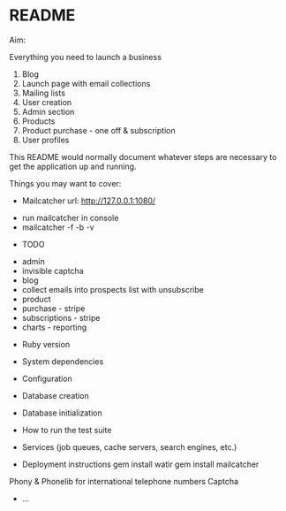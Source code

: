 # README

Aim:

Everything you need to launch a business

1. Blog 
2. Launch page with email collections
3. Mailing lists
4. User creation 
5. Admin section 
6. Products 
7. Product purchase - one off & subscription
8. User profiles

This README would normally document whatever steps are necessary to get the
application up and running.

Things you may want to cover:

* Mailcatcher url: http://127.0.0.1:1080/
 - run mailcatcher in console 
 - mailcatcher -f -b -v

* TODO 
- admin 
- invisible captcha 
- blog 
- collect emails into prospects list with unsubscribe
- product 
- purchase - stripe 
- subscriptions - stripe
- charts - reporting


* Ruby version

* System dependencies

* Configuration

* Database creation

* Database initialization

* How to run the test suite

* Services (job queues, cache servers, search engines, etc.)

* Deployment instructions
gem install watir
gem install mailcatcher 

Phony & Phonelib for international telephone numbers
Captcha

* ...


